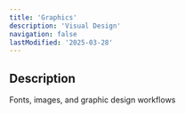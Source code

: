 ```yaml
---
title: 'Graphics'
description: 'Visual Design'
navigation: false
lastModified: '2025-03-28'
---
```


## Description

Fonts, images, and graphic design workflows
